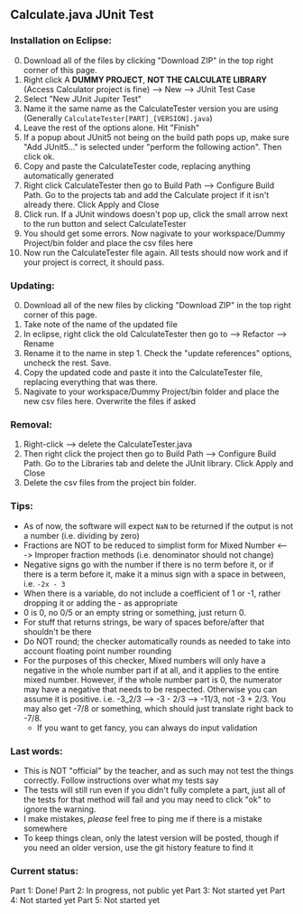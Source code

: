 ## Calculate.java JUnit Test
### Installation on Eclipse:

0. Download all of the files by clicking "Download ZIP" in the top right corner of this page.
1. Right click A **DUMMY PROJECT**, **NOT THE CALCULATE LIBRARY** (Access Calculator project is fine) --> New --> JUnit Test Case
2. Select "New JUnit Jupiter Test"
3. Name it the same name as the CalculateTester version you are using (Generally `CalculateTester[PART]_[VERSION].java`)
4. Leave the rest of the options alone. Hit "Finish"
5. If a popup about JUnit5 not being on the build path pops up, make sure "Add JUnit5..." is selected under "perform the following action". Then click ok.
6. Copy and paste the CalculateTester code, replacing anything automatically generated
7. Right click CalculateTester then go to Build Path --> Configure Build Path. Go to the projects tab and add the Calculate project if it isn't already there. Click Apply and Close
8. Click run. If a JUnit windows doesn't pop up, click the small arrow next to the run button and select CalculateTester
9. You should get some errors. Now nagivate to your workspace/Dummy Project/bin folder and place the csv files here
10. Now run the CalculateTester file again. All tests should now work and if your project is correct, it should pass.

### Updating:

0. Download all of the new files by clicking "Download ZIP" in the top right corner of this page.
1. Take note of the name of the updated file
2. In eclipse, right click the old CalculateTester then go to --> Refactor --> Rename
3. Rename it to the name in step 1. Check the "update references" options, uncheck the rest. Save.
4. Copy the updated code and paste it into the CalculateTester file, replacing everything that was there.
5. Nagivate to your workspace/Dummy Project/bin folder and place the new csv files here. Overwrite the files if asked

### Removal:

1. Right-click --> delete the CalculateTester.java
2. Then right click the project then go to Build Path --> Configure Build Path. Go to the Libraries tab and delete the JUnit library. Click Apply and Close
3. Delete the csv files from the project bin folder.

### Tips:
- As of now, the software will expect `NaN` to be returned if the output is not a number (i.e. dividing by zero)
- Fractions are NOT to be reduced to simplist form for Mixed Number <---> Improper fraction methods (i.e. denominator should not change)
- Negative signs go with the number if there is no term before it, or if there is a term before it, make it a minus sign with a space in between, i.e. `-2x - 3`
- When there is a variable, do not include a coefficient of 1 or -1, rather dropping it or adding the - as appropriate
- 0 is 0, no 0/5 or an empty string or something, just return 0.
- For stuff that returns strings, be wary of spaces before/after that shouldn't be there
- Do NOT round; the checker automatically rounds as needed to take into account floating point number rounding
- For the purposes of this checker, Mixed numbers will only have a negative in the whole number part if at all, and it applies to the entire mixed number. However, if the whole number part is 0, the numerator may have a negative that needs to be respected. Otherwise you can assume it is positive. i.e. -3_2/3 --> -3 - 2/3 --> -11/3, not -3 + 2/3. You may also get -7/8 or something, which should just translate right back to -7/8.
	- If you want to get fancy, you can always do input validation

### Last words:
- This is NOT "official" by the teacher, and as such may not test the things correctly. Follow instructions over what my tests say
- The tests will still run even if you didn't fully complete a part, just all of the tests for that method will fail and you may need to click "ok" to ignore the warning.
- I make mistakes, *please* feel free to ping me if there is a mistake somewhere
- To keep things clean, only the latest version will be posted, though if you need an older version, use the git history feature to find it

### Current status:
Part 1: Done!
Part 2: In progress, not public yet
Part 3: Not started yet
Part 4: Not started yet
Part 5: Not started yet
